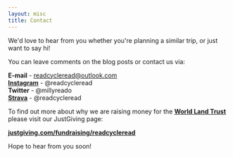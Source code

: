 ```yaml
---
layout: misc
title: Contact
---
```


We'd love to hear from you whether you're planning a similar trip, or just want to say hi!

You can leave comments on the blog posts or contact us via:  

**E-mail** - readcycleread@outlook.com  
[**Instagram**](https://www.instagram.com/readcycleread/) - @readcycleread   
**Twitter** - @millyreado  
[**Strava**](https://www.strava.com/athletes/readcycleread) - @readcycleread 

To find out more about why we are raising money for the [**World Land Trust**](http://www.worldlandtrust.org/) please visit our JustGiving page:  

[**justgiving.com/fundraising/readcycleread**](https://www.justgiving.com/fundraising/readcycleread)

Hope to hear from you soon!


